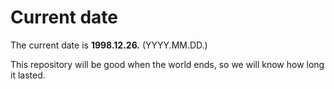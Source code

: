 # Current date

The current date is **1998.12.26.** (YYYY.MM.DD.)

This repository will be good when the world ends, so we will know how long it lasted.